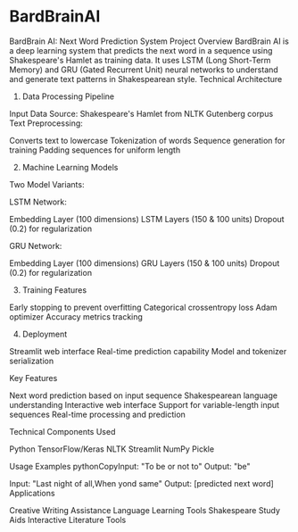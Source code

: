 # BardBrainAI

BardBrain AI: Next Word Prediction System
Project Overview
BardBrain AI is a deep learning system that predicts the next word in a sequence using Shakespeare's Hamlet as training data. It uses LSTM (Long Short-Term Memory) and GRU (Gated Recurrent Unit) neural networks to understand and generate text patterns in Shakespearean style.
Technical Architecture
1. Data Processing Pipeline

Input Data Source: Shakespeare's Hamlet from NLTK Gutenberg corpus
Text Preprocessing:

Converts text to lowercase
Tokenization of words
Sequence generation for training
Padding sequences for uniform length



2. Machine Learning Models

Two Model Variants:

LSTM Network:

Embedding Layer (100 dimensions)
LSTM Layers (150 & 100 units)
Dropout (0.2) for regularization


GRU Network:

Embedding Layer (100 dimensions)
GRU Layers (150 & 100 units)
Dropout (0.2) for regularization





3. Training Features

Early stopping to prevent overfitting
Categorical crossentropy loss
Adam optimizer
Accuracy metrics tracking

4. Deployment

Streamlit web interface
Real-time prediction capability
Model and tokenizer serialization

Key Features

Next word prediction based on input sequence
Shakespearean language understanding
Interactive web interface
Support for variable-length input sequences
Real-time processing and prediction

Technical Components Used

Python
TensorFlow/Keras
NLTK
Streamlit
NumPy
Pickle

Usage Examples
pythonCopyInput: "To be or not to"
Output: "be"

Input: "Last night of all,When yond same"
Output: [predicted next word]
Applications

Creative Writing Assistance
Language Learning Tools
Shakespeare Study Aids
Interactive Literature Tools
